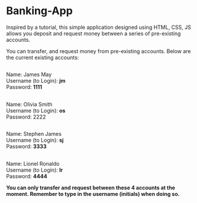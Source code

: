 # Banking-App
Inspired by a tutorial, this simple application designed using HTML, CSS, JS allows you deposit and request money between a series of pre-existing accounts.

You can transfer, and request money from pre-existing accounts. Below are the current existing accounts:

##
Name: James May
</br>Username (to Login): **jm**
</br>Password: **1111**
##
Name: Olivia Smith 
</br>Username (to Login): **os**
</br>Password: 2222
##
Name: Stephen James
</br>Username (to Login): **sj**
</br>Password: **3333**
##
Name: Lionel Ronaldo
</br>Username (to Login): **lr**
</br>Password: **4444**

**You can only transfer and request between these 4 accounts at the moment. Remember to type in the username (initials) when doing so.**
